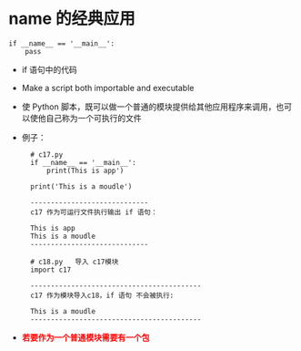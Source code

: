 # __name__ 的经典应用

    if __name__ == '__main__':
        pass

- if 语句中的代码
- Make a script both importable and executable 
- 使 Python 脚本，既可以做一个普通的模块提供给其他应用程序来调用，也可以使他自己称为一个可执行的文件

- 例子：

        # c17.py  
        if __name__ == '__main__':
            print(This is app')

        print('This is a moudle')

        -----------------------------
        c17 作为可运行文件执行输出 if 语句：

        This is app
        This is a moudle
        -----------------------------
      
        # c18.py   导入 c17模块
        import c17

        ------------------------------------------
        c17 作为模块导入c18，if 语句 不会被执行:

        This is a moudle
        ------------------------------------------

- **<font color="red"> 若要作为一个普通模块需要有一个包 </font>**